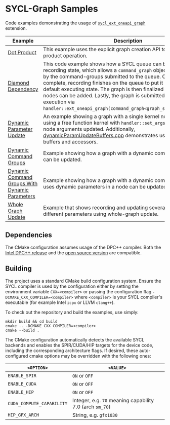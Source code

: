 # SYCL-Graph Samples

Code examples demonstrating the usage of [`sycl_ext_oneapi_graph`](https://github.com/intel/llvm/blob/sycl/sycl/doc/extensions/experimental/sycl_ext_oneapi_graph.asciidoc) extension.

| **Example**  | **Description**  |
| --------------- | --------------- |
| [Dot Product](Samples/dotProduct.cpp) | This example uses the explicit graph creation API to perform a dot product operation. |
| [Diamond Dependency](Samples/diamondDependency.cpp) | This code example shows how a SYCL queue can be put into a recording state, which allows a `command_graph` object to be populated by the command-groups submitted to the queue. Once the graph is complete, recording finishes on the queue to put it back into the default executing state. The graph is then finalized so that no more nodes can be added. Lastly, the graph is submitted in its entirety for execution via `handler::ext_oneapi_graph(command_graph<graph_state::executable>)`. |
| [Dynamic Parameter Update](Samples/dynamicParamUpdateUSM.cpp) | An example showing a graph with a single kernel node that is created using a free function kernel with `handler::set_args()` and having its node arguments updated. Additionally, [dynamicParamUpdateBuffers.cpp](Samples/dynamicParamUpdateBuffers.cpp) demonstrates using this feature with buffers and accessors. |
| [Dynamic Command Groups](Samples/dynamicCG.cpp) | Example showing how a graph with a dynamic command group node can be updated.|
| [Dynamic Command Groups With Dynamic Parameters](Samples/dynamicCG_with_Params.cpp) | Example showing how a graph with a dynamic command group that uses dynamic parameters in a node can be updated.|
| [Whole Graph Update](Samples/whole_graph_update.cpp) | Example that shows recording and updating several nodes with different parameters using whole-graph update.|

## Dependencies
The CMake configuration assumes usage of the DPC++ compiler. Both the [Intel DPC++ release](https://www.intel.com/content/www/us/en/developer/tools/oneapi/dpc-compiler.html) and the [open source version](https://github.com/intel/llvm) are compatible.

## Building
The project uses a standard CMake build configuration system. Ensure the SYCL compiler is used by the configuration either by setting the environment variable `CXX=<compiler>` or passing the configuration flag
`-DCMAKE_CXX_COMPILER=<compiler>` where `<compiler>` is your SYCL compiler's
executable (for example Intel `icpx` or LLVM `clang++`).

To check out the repository and build the examples, use simply:
```
mkdir build && cd build
cmake .. -DCMAKE_CXX_COMPILER=<compiler>
cmake --build .
```
The CMake configuration automatically detects the available SYCL backends and
enables the SPIR/CUDA/HIP targets for the device code, including the corresponding 
architecture flags. If desired, these auto-configured cmake options may be overridden 
with the following ones:

| `<OPTION>` | `<VALUE>` |
| ---------- | ---------- |
| `ENABLE_SPIR` | `ON` or `OFF` |
| `ENABLE_CUDA` | `ON` or `OFF` |
| `ENABLE_HIP` | `ON` or `OFF` |
| `CUDA_COMPUTE_CAPABILITY` | Integer, e.g. `70` meaning capability 7.0 (arch `sm_70`) |
| `HIP_GFX_ARCH` | String, e.g. `gfx1030` |
